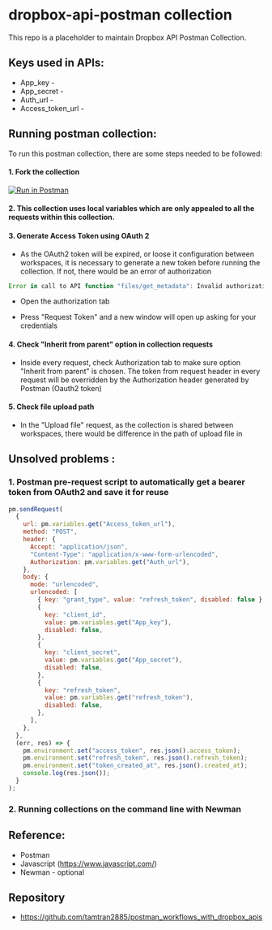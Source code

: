 # dropbox-api-postman collection

This repo is a placeholder to maintain Dropbox API Postman Collection.

## Keys used in APIs:

- App_key -
- App_secret -
- Auth_url -
- Access_token_url -

## Running postman collection:

To run this postman collection, there are some steps needed to be followed:

#### 1. Fork the collection

[![Run in Postman](https://run.pstmn.io/button.svg)](https://god.gw.postman.com/run-collection/16978833-108a4f17-d9aa-411a-851d-1ad106bc2da6?action=collection%2Ffork&collection-url=entityId%3D16978833-108a4f17-d9aa-411a-851d-1ad106bc2da6%26entityType%3Dcollection%26workspaceId%3Dfbdea7d7-a03d-4269-8090-270c57da2e0a)

#### 2. This collection uses local variables which are only appealed to all the requests within this collection.

#### 3. Generate Access Token using OAuth 2

- As the OAuth2 token will be expired, or loose it configuration between workspaces, it is necessary to generate a new token before running the collection. If not, there would be an error of authorization

```javascript
Error in call to API function "files/get_metadata": Invalid authorization value in HTTP header "Authorization": "Bearer <get access token>". Expecting "Bearer <oauth2-access-token>".
```

- Open the authorization tab

- Press "Request Token" and a new window will open up asking for your credentials

#### 4. Check "Inherit from parent" option in collection requests

- Inside every request, check Authorization tab to make sure option "Inherit from parent" is chosen. The token from request header in every request will be overridden by the Authorization header generated by Postman (Oauth2 token)

#### 5. Check file upload path

- In the "Upload file" request, as the collection is shared between workspaces, there would be difference in the path of upload file in

## Unsolved problems :

### 1. Postman pre-request script to automatically get a bearer token from OAuth2 and save it for reuse

```javascript
pm.sendRequest(
  {
    url: pm.variables.get("Access_token_url"),
    method: "POST",
    header: {
      Accept: "application/json",
      "Content-Type": "application/x-www-form-urlencoded",
      Authorization: pm.variables.get("Auth_url"),
    },
    body: {
      mode: "urlencoded",
      urlencoded: [
        { key: "grant_type", value: "refresh_token", disabled: false },
        {
          key: "client_id",
          value: pm.variables.get("App_key"),
          disabled: false,
        },
        {
          key: "client_secret",
          value: pm.variables.get("App_secret"),
          disabled: false,
        },
        {
          key: "refresh_token",
          value: pm.variables.get("refresh_token"),
          disabled: false,
        },
      ],
    },
  },
  (err, res) => {
    pm.environment.set("access_token", res.json().access_token);
    pm.environment.set("refresh_token", res.json().refresh_token);
    pm.environment.set("token_created_at", res.json().created_at);
    console.log(res.json());
  }
);
```

### 2. Running collections on the command line with Newman

## Reference:

- Postman
- Javascript (https://www.javascript.com/)
- Newman - optional

## Repository

- https://github.com/tamtran2885/postman_workflows_with_dropbox_apis
